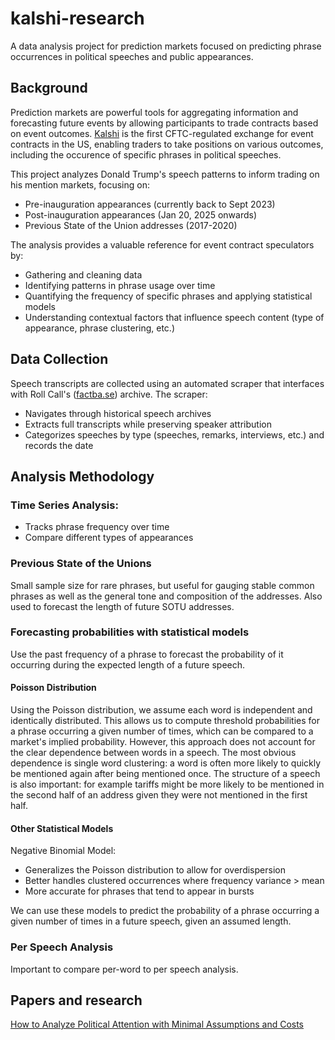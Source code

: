 # kalshi-research

A data analysis project for prediction markets focused on predicting phrase occurrences in political speeches and public appearances.

## Background

Prediction markets are powerful tools for aggregating information and forecasting future events by allowing participants to trade contracts based on event outcomes. [Kalshi](https://kalshi.com) is the first CFTC-regulated exchange for event contracts in the US, enabling traders to take positions on various outcomes, including the occurence of specific phrases in political speeches.

This project analyzes Donald Trump's speech patterns to inform trading on his mention markets, focusing on:
- Pre-inauguration appearances (currently back to Sept 2023)
- Post-inauguration appearances (Jan 20, 2025 onwards) 
- Previous State of the Union addresses (2017-2020)

The analysis provides a valuable reference for event contract speculators by:
- Gathering and cleaning data
- Identifying patterns in phrase usage over time
- Quantifying the frequency of specific phrases and applying statistical models
- Understanding contextual factors that influence speech content (type of appearance, phrase clustering, etc.)

## Data Collection

Speech transcripts are collected using an automated scraper that interfaces with Roll Call's ([factba.se](https://rollcall.com/factbase/)) archive. The scraper:
- Navigates through historical speech archives
- Extracts full transcripts while preserving speaker attribution
- Categorizes speeches by type (speeches, remarks, interviews, etc.) and records the date


## Analysis Methodology

### Time Series Analysis:
  - Tracks phrase frequency over time
  - Compare different types of appearances

### Previous State of the Unions

Small sample size for rare phrases, but useful for gauging stable common phrases as well as the general tone and composition of the addresses. Also used to forecast the length of future SOTU addresses.

### Forecasting probabilities with statistical models

Use the past frequency of a phrase to forecast the probability of it occurring during the expected length of a future speech. 

#### Poisson Distribution
Using the Poisson distribution, we assume each word is independent and identically distributed. This allows us to compute threshold probabilities for a phrase occurring a given number of times, which can be compared to a market's implied probability. However, this approach does not account for the clear dependence between words in a speech. The most obvious dependence is single word clustering: a word is often more likely to quickly be mentioned again after being mentioned once. The structure of a speech is also important: for example tariffs might be more likely to be mentioned in the second half of an address given they were not mentioned in the first half.

#### Other Statistical Models

Negative Binomial Model:
   - Generalizes the Poisson distribution to allow for overdispersion
   - Better handles clustered occurrences where frequency variance > mean
   - More accurate for phrases that tend to appear in bursts


We can use these models to predict the probability of a phrase occurring a given number of times in a future speech, given an assumed length.

### Per Speech Analysis

Important to compare per-word to per speech analysis.  


## Papers and research

[How to Analyze Political Attention with Minimal
Assumptions and Costs](https://www.law.berkeley.edu/files/TopicModelAJPS(2).pdf)
